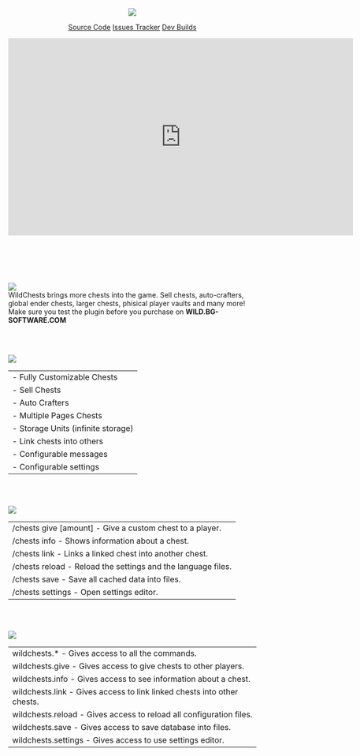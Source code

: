 <center>
<img src="./images/wildchests-logo.png" />

<a href="https://github.com/OmerBenGera/WildChests/" target="_blank" rel="noopener noreferrer" class="purchase" id="wc-purchase">Source Code</a>
<a href="https://github.com/OmerBenGera/WildChests/issues" target="_blank" rel="noopener noreferrer" class="purchase" id="wc-purchase">Issues Tracker</a>
<a href="https://hub.bg-software.com/job/WildChests/" target="_blank" rel="noopener noreferrer" class="purchase" id="wc-purchase">Dev Builds</a>

<iframe class="showcase" src="https://www.youtube.com/embed/pqKUuqRBfCM" allowfullscreen="" width="700" height="400" frameborder="0"></iframe>
</center>

<br><br><br><br>


<img src="./images/wc-description.png" id="description" /><br>
WildChests brings more chests into the game. Sell chests, auto-crafters, global ender chests, larger chests, phisical player vaults and many more!<br>
Make sure you test the plugin before you purchase on **WILD.BG-SOFTWARE.COM**

<br><br>

<img src="./images/wc-features.png" id="features" /><br>
<div class="clean-table offset-table">

|                                    |
|------------------------------------|
| - Fully Customizable Chests        |
| - Sell Chests                      |
| - Auto Crafters                    |
| - Multiple Pages Chests            |
| - Storage Units (infinite storage) |
| - Link chests into others          |
| - Configurable messages            |
| - Configurable settings            |
</div>

<br><br>

<img src="./images/wc-commands.png" id="commands" /><br>
<div class="clean-table offset-table">

|                                                                                     |
|-------------------------------------------------------------------------------------|
| /chests give <player-name> <chest-name> [amount] - Give a custom chest to a player. |
| /chests info <chest-name> - Shows information about a chest.                        |
| /chests link - Links a linked chest into another chest.                             |
| /chests reload - Reload the settings and the language files.                        |
| /chests save - Save all cached data into files.                                     |
| /chests settings - Open settings editor.                                            |
</div>

<br><br>

<img src="./images/wc-permissions.png" id="permissions" /><br>
<div class="clean-table offset-table">

|                                                                         |
|-------------------------------------------------------------------------|
| wildchests.* - Gives access to all the commands.                        |
| wildchests.give - Gives access to give chests to other players.         |
| wildchests.info - Gives access to see information about a chest.        |
| wildchests.link - Gives access to link linked chests into other chests. |
| wildchests.reload - Gives access to reload all configuration files.     |
| wildchests.save - Gives access to save database into files.             |
| wildchests.settings - Gives access to use settings editor.              |
</div>